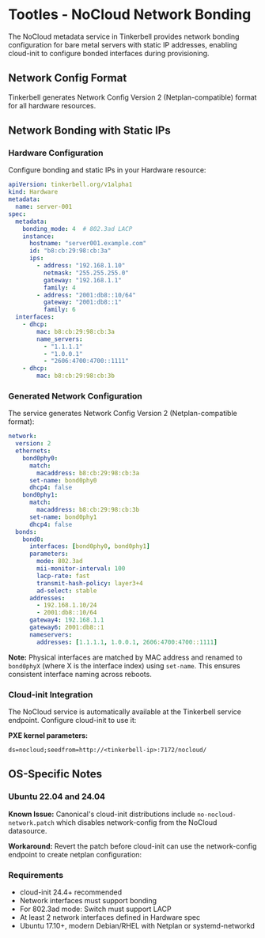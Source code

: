# Tootles - NoCloud Network Bonding

The NoCloud metadata service in Tinkerbell provides network bonding configuration for bare metal servers with static IP addresses, enabling cloud-init to configure bonded interfaces during provisioning.

## Network Config Format

Tinkerbell generates Network Config Version 2 (Netplan-compatible) format for all hardware resources.

## Network Bonding with Static IPs

### Hardware Configuration

Configure bonding and static IPs in your Hardware resource:

```yaml
apiVersion: tinkerbell.org/v1alpha1
kind: Hardware
metadata:
  name: server-001
spec:
  metadata:
    bonding_mode: 4  # 802.3ad LACP
    instance:
      hostname: "server001.example.com"
      id: "b8:cb:29:98:cb:3a"
      ips:
        - address: "192.168.1.10"
          netmask: "255.255.255.0"
          gateway: "192.168.1.1"
          family: 4
        - address: "2001:db8::10/64"
          gateway: "2001:db8::1"
          family: 6
  interfaces:
    - dhcp:
        mac: b8:cb:29:98:cb:3a
        name_servers:
          - "1.1.1.1"
          - "1.0.0.1"
          - "2606:4700:4700::1111"
    - dhcp:
        mac: b8:cb:29:98:cb:3b
```

### Generated Network Configuration

The service generates Network Config Version 2 (Netplan-compatible format):

```yaml
network:
  version: 2
  ethernets:
    bond0phy0:
      match:
        macaddress: b8:cb:29:98:cb:3a
      set-name: bond0phy0
      dhcp4: false
    bond0phy1:
      match:
        macaddress: b8:cb:29:98:cb:3b
      set-name: bond0phy1
      dhcp4: false
  bonds:
    bond0:
      interfaces: [bond0phy0, bond0phy1]
      parameters:
        mode: 802.3ad
        mii-monitor-interval: 100
        lacp-rate: fast
        transmit-hash-policy: layer3+4
        ad-select: stable
      addresses:
        - 192.168.1.10/24
        - 2001:db8::10/64
      gateway4: 192.168.1.1
      gateway6: 2001:db8::1
      nameservers:
        addresses: [1.1.1.1, 1.0.0.1, 2606:4700:4700::1111]
```

**Note:** Physical interfaces are matched by MAC address and renamed to `bond0phyX` (where X is the interface index) using `set-name`. This ensures consistent interface naming across reboots.


### Cloud-init Integration

The NoCloud service is automatically available at the Tinkerbell service endpoint. Configure cloud-init to use it:

**PXE kernel parameters:**
```
ds=nocloud;seedfrom=http://<tinkerbell-ip>:7172/nocloud/
```


## OS-Specific Notes

### Ubuntu 22.04 and 24.04

**Known Issue:** Canonical's cloud-init distributions include `no-nocloud-network.patch` which disables network-config from the NoCloud datasource.

**Workaround:** Revert the patch before cloud-init can use the network-config endpoint to create netplan configuration:

### Requirements

- cloud-init 24.4+ recommended
- Network interfaces must support bonding
- For 802.3ad mode: Switch must support LACP
- At least 2 network interfaces defined in Hardware spec
- Ubuntu 17.10+, modern Debian/RHEL with Netplan or systemd-networkd
